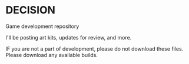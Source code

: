 # DECISION
Game development repository

I'll be posting art kits, updates for review, and more.

IF you are not a part of development, please do not download these files. Please download any available builds.
